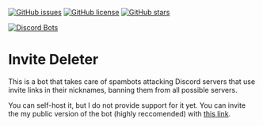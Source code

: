 [![GitHub issues](https://img.shields.io/github/issues/MoonlightCapital/InviteDeleter.svg)](https://github.com/MoonlightCapital/InviteDeleter/issues)
[![GitHub license](https://img.shields.io/github/license/MoonlightCapital/InviteDeleter.svg)](https://github.com/MoonlightCapital/InviteDeleter/blob/master/LICENSE)
[![GitHub stars](https://img.shields.io/github/stars/MoonlightCapital/InviteDeleter.svg)](https://github.com/MoonlightCapital/InviteDeleter/stargazers)


[![Discord Bots](https://discordbots.org/api/widget/493299837358440468.svg)](https://discordbots.org/bot/493299837358440468)

# Invite Deleter
This is a bot that takes care of spambots attacking Discord servers that use invite links in their nicknames, banning them from all possible servers.

You can self-host it, but I do not provide support for it yet. You can invite the my public version of the bot (highly reccomended) with [this link](https://discordapp.com/api/oauth2/authorize?client_id=493299837358440468&permissions=314436&scope=bot).
